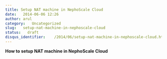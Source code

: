 ```yaml
---
title: Setup NAT machine in NephoScale Cloud
date:   2014-06-06 12:26
author: arul
category:   Uncategorized
slug:   setup-nat-machine-in-nephoscale-cloud
status:   draft
disqus_identifier:    /2014/06/setup-nat-machine-in-nephoscale-cloud.html
---
```


**How to setup NAT machine in NephoScale Cloud**
